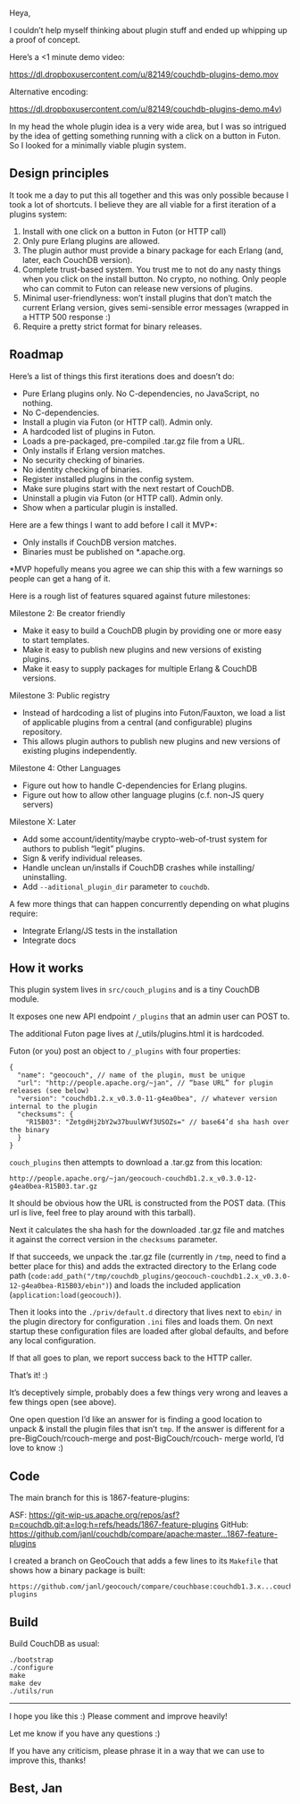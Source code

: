 Heya,

I couldn’t help myself thinking about plugin stuff and ended up
whipping up a proof of concept.

Here’s a <1 minute demo video:

  https://dl.dropboxusercontent.com/u/82149/couchdb-plugins-demo.mov

Alternative encoding:

  https://dl.dropboxusercontent.com/u/82149/couchdb-plugins-demo.m4v)


In my head the whole plugin idea is a very wide area, but I was so
intrigued by the idea of getting something running with a click on a
button in Futon. So I looked for a minimally viable plugin system.


## Design principles

It took me a day to put this all together and this was only possible
because I took a lot of shortcuts. I believe they are all viable for a
first iteration of a plugins system:

1. Install with one click on a button in Futon (or HTTP call)
2. Only pure Erlang plugins are allowed.
3. The plugin author must provide a binary package for each Erlang (and,
   later, each CouchDB version).
4. Complete trust-based system. You trust me to not do any nasty things
   when you click on the install button. No crypto, no nothing. Only
   people who can commit to Futon can release new versions of plugins.
5. Minimal user-friendlyness: won’t install plugins that don’t match 
   the current Erlang version, gives semi-sensible error messages
   (wrapped in a HTTP 500 response :)
6. Require a pretty strict format for binary releases.


## Roadmap

Here’s a list of things this first iterations does and doesn’t do:

- Pure Erlang plugins only. No C-dependencies, no JavaScript, no nothing.
- No C-dependencies.
- Install a plugin via Futon (or HTTP call). Admin only.
- A hardcoded list of plugins in Futon.
- Loads a pre-packaged, pre-compiled .tar.gz file from a URL.
- Only installs if Erlang version matches.
- No security checking of binaries.
- No identity checking of binaries.
- Register installed plugins in the config system.
- Make sure plugins start with the next restart of CouchDB.
- Uninstall a plugin via Futon (or HTTP call). Admin only.
- Show when a particular plugin is installed.

Here are a few things I want to add before I call it MVP*:

- Only installs if CouchDB version matches.
- Binaries must be published on *.apache.org.

*MVP hopefully means you agree we can ship this with a few warnings
so people can get a hang of it.

Here is a rough list of features squared against future milestones:

Milestone 2: Be creator friendly
 - Make it easy to build a CouchDB plugin by providing one or more easy 
   to start templates.
 - Make it easy to publish new plugins and new versions of existing plugins.
 - Make it easy to supply packages for multiple Erlang & CouchDB versions.

Milestone 3: Public registry
 - Instead of hardcoding a list of plugins into Futon/Fauxton, we load
   a list of applicable plugins from a central (and configurable)
   plugins repository.
 - This allows plugin authors to publish new plugins and new versions
   of existing plugins independently.

Milestone 4: Other Languages
 - Figure out how to handle C-dependencies for Erlang plugins.
 - Figure out how to allow other language plugins
   (c.f. non-JS query servers)

Milestone X: Later
 - Add some account/identity/maybe crypto-web-of-trust system for
   authors to publish “legit” plugins.
 - Sign & verify individual releases.
 - Handle unclean un/installs if CouchDB crashes while installing/
   uninstalling.
 - Add `--aditional_plugin_dir` parameter to `couchdb`.

A few more things that can happen concurrently depending on what
plugins require:
 - Integrate Erlang/JS tests in the installation
 - Integrate docs


## How it works

This plugin system lives in `src/couch_plugins` and is a tiny CouchDB
module.

It exposes one new API endpoint `/_plugins` that an admin user can
POST to.

The additional Futon page lives at /_utils/plugins.html it is
hardcoded.

Futon (or you) post an object to `/_plugins` with four properties:

    {
      "name": "geocouch", // name of the plugin, must be unique
      "url": "http://people.apache.org/~jan", // “base URL” for plugin releases (see below)
      "version": "couchdb1.2.x_v0.3.0-11-g4ea0bea", // whatever version internal to the plugin
      "checksums": {
        "R15B03": "ZetgdHj2bY2w37buulWVf3USOZs=" // base64’d sha hash over the binary
      }
    }

`couch_plugins` then attempts to download a .tar.gz from this
location:

    http://people.apache.org/~jan/geocouch-couchdb1.2.x_v0.3.0-12-g4ea0bea-R15B03.tar.gz

It should be obvious how the URL is constructed from the POST data.
(This url is live, feel free to play around with this tarball).

Next it calculates the sha hash for the downloaded .tar.gz file and
matches it against the correct version in the `checksums` parameter.

If that succeeds, we unpack the .tar.gz file (currently in `/tmp`,
need to find a better place for this) and adds the extracted directory
to the Erlang code path
(`code:add_path("/tmp/couchdb_plugins/geocouch-couchdb1.2.x_v0.3.0-12-g4ea0bea-R15B03/ebin")`)
and loads the included application (`application:load(geocouch)`).

Then it looks into the `./priv/default.d` directory that lives next to
`ebin/` in the plugin directory for configuration `.ini` files and loads them.
On next startup these configuration files are loaded after global defaults,
and before any local configuration.

If that all goes to plan, we report success back to the HTTP caller.

That’s it! :)

It’s deceptively simple, probably does a few things very wrong and
leaves a few things open (see above).

One open question I’d like an answer for is finding a good location to
unpack & install the plugin files that isn’t `tmp`. If the answer is
different for a pre-BigCouch/rcouch-merge and post-BigCouch/rcouch-
merge world, I’d love to know :)


## Code

The main branch for this is 1867-feature-plugins:

  ASF: https://git-wip-us.apache.org/repos/asf?p=couchdb.git;a=log;h=refs/heads/1867-feature-plugins
  GitHub: https://github.com/janl/couchdb/compare/apache:master...1867-feature-plugins

I created a branch on GeoCouch that adds a few lines to its `Makefile`
that shows how a binary package is built:

    https://github.com/janl/geocouch/compare/couchbase:couchdb1.3.x...couchdb1.3.x-plugins


## Build

Build CouchDB as usual:

    ./bootstrap
    ./configure
    make
    make dev
    ./utils/run

* * *

I hope you like this :) Please comment and improve heavily!

Let me know if you have any questions :)

If you have any criticism, please phrase it in a way that we can use
to improve this, thanks!

Best,
Jan
-- 
